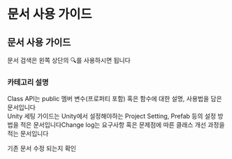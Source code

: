# 문서 사용 가이드

## 문서 사용 가이드

문서 검색은 왼쪽 상단의 🔍를 사용하시면 됩니다

### 카테고리 설명

Class API는 public 멤버 변수\(프로퍼티 포함\) 혹은 함수에 대한 설명, 사용법을 담은 문서입니다  
Unity 세팅 가이드는 Unity에서 설정해야하는 Project Setting, Prefab 등의 설정 방법을 적은 문서입니다Change log는 요구사항 혹은 문제점에 따른 클래스 개선 과정을 적는 문서입니다

기존 문서 수정 되는지 확인


